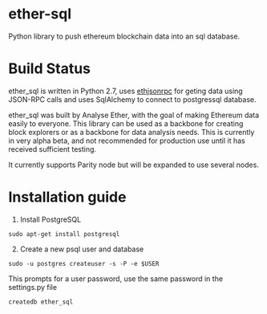 # ether-sql
Python library to push ethereum blockchain data into an sql database.

# Build Status

ether_sql is written in Python 2.7, uses [ethjsonrpc](https://github.com/analyseether/ethjsonrpc) for geting data using JSON-RPC calls and uses SqlAlchemy to connect to postgressql database.

ether_sql was built by Analyse Ether, with the goal of making Ethereum data
easily to everyone. This library can be used as a backbone for creating block explorers or as a backbone for data analysis needs. This is currently in very alpha beta, and not recommended for production use until it has received sufficient testing.

It currently supports Parity node but will be expanded to use several nodes.

# Installation guide

1. Install PostgreSQL

`sudo apt-get install postgresql`

2. Create a new psql user and database

`sudo -u postgres createuser -s -P -e $USER`

This prompts for a user password, use the same password in the settings.py file

`createdb ether_sql`
